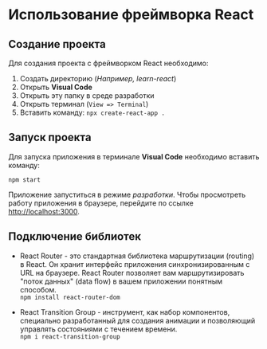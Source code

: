# Использование фреймворка React 

## Создание проекта

Для создания проекта с фреймворком React необходимо:

1) Создать директорию (*Например, learn-react*)
2) Открыть **Visual Code**
3) Открыть эту папку в среде разработки
4) Открыть терминал (`View => Terminal`)
5) Вставить команду: `npx create-react-app .`

## Запуск проекта

Для запуска приложения в терминале **Visual Code** необходимо вставить команду:

`npm start`

Приложение запуститься в режиме *разработки*.
Чтобы просмотреть работу приложения в браузере, перейдите по ссылке [http://localhost:3000](http://localhost:3000).

## Подключение библиотек

* React Router - это стандартная библиотека маршрутизации (routing) в React. Он хранит интерфейс приложения синхронизированным с URL на браузере. React Router позволяет вам маршрутизировать "поток данных" (data flow) в вашем приложении понятным способом.\
`npm install react-router-dom`

* React Transition Group - инструмент, как набор компонентов, специально разработанный для создания анимации и позволяющий управлять состояниями с течением времени.\
`npm i react-transition-group`
